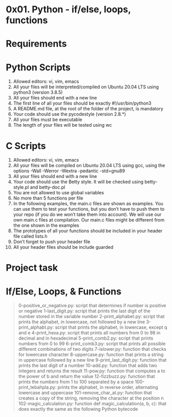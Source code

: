 # 0x01. Python - if/else, loops, functions

# Requirements

# Python Scripts

1. Allowed editors: vi, vim, emacs
2. All your files will be interpreted/compiled on Ubuntu 20.04 LTS using python3 (version 3.8.5)
3. All your files should end with a new line
4. The first line of all your files should be exactly #!/usr/bin/python3
5. A README.md file, at the root of the folder of the project, is mandatory
6. Your code should use the pycodestyle (version 2.8.*)
7. All your files must be executable
8. The length of your files will be tested using wc

# C Scripts
1. Allowed editors: vi, vim, emacs
2. All your files will be compiled on Ubuntu 20.04 LTS using gcc, using the options -Wall -Werror -Wextra -pedantic -std=gnu89
3. All your files should end with a new line
4. Your code should use the Betty style. It will be checked using betty-style.pl and betty-doc.pl
5. You are not allowed to use global variables
6. No more than 5 functions per file
7. In the following examples, the main.c files are shown as examples. You can use them to test your functions, but you don’t have to push them to your repo (if you do we won’t take them into account). We will use our own main.c files at compilation. Our main.c files might be different from the one shown in the examples
8. The prototypes of all your functions should be included in your header file called lists.h
9. Don’t forget to push your header file
10. All your header files should be include guarded

# Project task

# If/Else, Loops, & Functions

> 0-positive_or_negative.py: script that determines if number is positive or negative
> 1-last_digit.py: script that prints the last digit of the number stored in the variable number
> 2-print_alphabet.py: script that prints the alphabet, in lowercase, not followed by a new line
> 3-print_alphabt.py: script that prints the alphabet, in lowercase, except q and e
> 4-print_hexa.py: script that prints all numbers from 0 to 98 in decimal and in hexadecimal
> 5-print_comb2.py: script that prints numbers from 0 to 99
> 6-print_comb3.py: script that prints all possible different combinations of two digits
> 7-islower.py: function that checks for lowercase character
> 8-uppercase.py: function that prints a string in uppercase followed by a new line
> 9-print_last_digit.py: function that prints the last digit of a number
> 10-add.py: function that adds two integers and returns the result
> 11-pow.py: function that computes a to the power of b and return the value
> 12-fizzbuzz.py: function that prints the numbers from 1 to 100 separated by a space
> 100-print_tebahpla.py: prints the alphabet, in reverse order, alternating lowercase and uppercase
> 101-remove_char_at.py: function that creates a copy of the string, removing the character at the position n
> 102-magic_calculation.py: function def magic_calculation(a, b, c): that does exactly the same as the following Python bytecode
